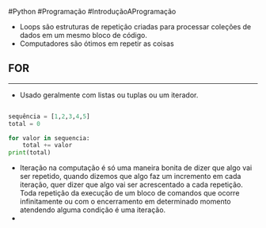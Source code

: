 #Python #Programação #IntroduçãoAProgramação 


- Loops são estruturas de repetição criadas para processar coleções de dados em um mesmo bloco de código.
- Computadores são ótimos em repetir as coisas 

## FOR
---

- Usado geralmente com listas ou tuplas ou um iterador.

```python

sequência = [1,2,3,4,5]
total = 0

for valor in sequencia:
	total += valor
print(total)
```

- Iteração na computação é só uma maneira bonita de dizer que algo vai ser repetido, quando dizemos que algo faz um incremento em cada iteração, quer dizer que algo vai ser acrescentado a cada repetição. Toda repetição da execução de um bloco de comandos que ocorre infinitamente ou com o encerramento em determinado momento atendendo alguma condição é uma iteração.
- 